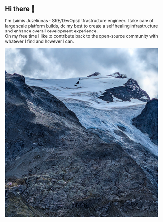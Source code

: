 ## Hi there 👋

<!--
**laimis9133/laimis9133** is a ✨ _special_ ✨ repository because its `README.md` (this file) appears on your GitHub profile.

Here are some ideas to get you started:

- 🔭 I’m currently working on ...
- 🌱 I’m currently learning ...
- 👯 I’m looking to collaborate on ...
- 🤔 I’m looking for help with ...
- 💬 Ask me about ...
- 📫 How to reach me: ...
- 😄 Pronouns: ...
- ⚡ Fun fact: ...
-->

I'm Laimis Juzeliūnas - SRE/DevOps/Infrastructure engineer. I take care of large scale platform builds, do my best to create a self healing infrastructure and enhance overall development experience.  
On my free time I like to contribute back to the open-source community with whatever I find and however I can.

![Glacier](https://github.com/laimis9133/laimis9133/blob/add-glacier/Glacier.jpg)
